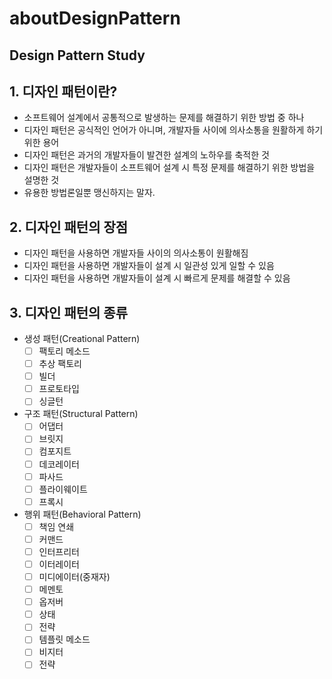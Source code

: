 # aboutDesignPattern
Design Pattern Study
---
## 1. 디자인 패턴이란?
- 소프트웨어 설계에서 공통적으로 발생하는 문제를 해결하기 위한 방법 중 하나
- 디자인 패턴은 공식적인 언어가 아니며, 개발자들 사이에 의사소통을 원활하게 하기 위한 용어
- 디자인 패턴은 과거의 개발자들이 발견한 설계의 노하우를 축적한 것
- 디자인 패턴은 개발자들이 소프트웨어 설계 시 특정 문제를 해결하기 위한 방법을 설명한 것
- 유용한 방법론일뿐 맹신하지는 말자.

## 2. 디자인 패턴의 장점 
- 디자인 패턴을 사용하면 개발자들 사이의 의사소통이 원활해짐
- 디자인 패턴을 사용하면 개발자들이 설계 시 일관성 있게 일할 수 있음
- 디자인 패턴을 사용하면 개발자들이 설계 시 빠르게 문제를 해결할 수 있음

## 3. 디자인 패턴의 종류
- 생성 패턴(Creational Pattern)
  - [ ] 팩토리 메소드
  - [ ] 추상 팩토리
  - [ ] 빌더
  - [ ] 프로토타입
  - [ ] 싱글턴
- 구조 패턴(Structural Pattern)
  - [ ] 어댑터
  - [ ] 브릿지
  - [ ] 컴포지트
  - [ ] 데코레이터
  - [ ] 파사드
  - [ ] 플라이웨이트
  - [ ] 프록시
- 행위 패턴(Behavioral Pattern)
  - [ ] 책임 연쇄
  - [ ] 커맨드
  - [ ] 인터프리터
  - [ ] 이터레이터
  - [ ] 미디에이터(중재자)
  - [ ] 메멘토
  - [ ] 옵저버
  - [ ] 상태
  - [ ] 전략
  - [ ] 템플릿 메소드
  - [ ] 비지터
  - [ ] 전략